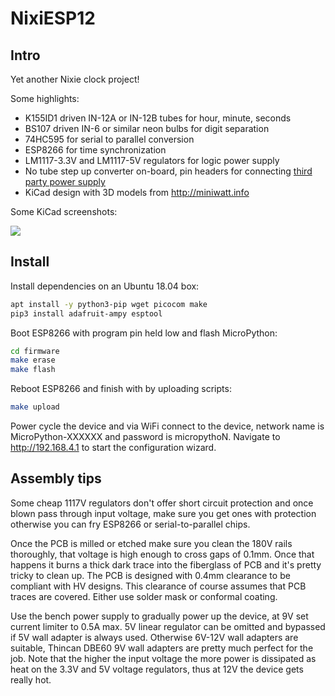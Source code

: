 # NixiESP12

## Intro

Yet another Nixie clock project!

Some highlights:

* K155ID1 driven IN-12A or IN-12B tubes for hour, minute, seconds
* BS107 driven IN-6 or similar neon bulbs for digit separation
* 74HC595 for serial to parallel conversion
* ESP8266 for time synchronization
* LM1117-3.3V and LM1117-5V regulators for logic power supply
* No tube step up converter on-board, pin headers for connecting
  <a href="http://www.ebay.com/itm/DC-5V-12V-to-170V-DC-High-Voltage-NIXIE-Power-Supply-Module-PSU-NIXIE-TUBE-ERA-/322511957768?hash=item4b1735ef08">third party power supply</a>
* KiCad design with 3D models from http://miniwatt.info

Some KiCad screenshots:

<img src="https://git.k-space.ee/lauri/nixiesp12/raw/master/nixiesp.png"/>


## Install

Install dependencies on an Ubuntu 18.04 box:

```bash
apt install -y python3-pip wget picocom make
pip3 install adafruit-ampy esptool
```

Boot ESP8266 with program pin held low and flash MicroPython:

```bash
cd firmware
make erase
make flash
```
Reboot ESP8266 and finish with by uploading scripts:

```bash
make upload
```

Power cycle the device and via WiFi connect to the device,
network name is MicroPython-XXXXXX and password is micropythoN.
Navigate to http://192.168.4.1 to start the configuration wizard.

## Assembly tips

Some cheap 1117V regulators don't offer short circuit protection
and once blown pass through input voltage,
make sure you get ones with protection otherwise you can fry ESP8266
or serial-to-parallel chips.

Once the PCB is milled or etched make sure you clean the 180V rails thoroughly,
that voltage is high enough to cross gaps of 0.1mm.
Once that happens it burns a thick dark trace into the fiberglass of PCB and
it's pretty tricky to clean up.
The PCB is designed with 0.4mm clearance to be compliant with HV designs.
This clearance of course assumes that PCB traces are covered.
Either use solder mask or conformal coating.

Use the bench power supply to gradually power up the device,
at 9V set current limiter to 0.5A max.
5V linear regulator can be omitted and bypassed if 5V wall adapter is always used.
Otherwise 6V-12V wall adapters are suitable,
Thincan DBE60 9V wall adapters are pretty much perfect for the job.
Note that the higher the input voltage the more power is dissipated
as heat on the 3.3V and 5V voltage regulators, thus at 12V the device gets really hot.
